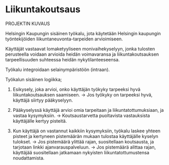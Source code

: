 # Liikuntakoutsaus

PROJEKTIN KUVAUS

Helsingin Kaupungin sisäinen työkalu, jota käytetään Helsingin kaupungin työntekijöiden liikuntaneuvonta-tarpeiden arvioimiseen.

Käyttäjät vastaavat lomaketyyliseen monivaihekyselyyn, jonka tulosten perusteella voidaan arvioida heidän voimavaransa ja liikuntakoutsauksen tarpeellisuuden suhteessa heidän nykytilanteeseensa.

Työkalu integroidaan selainympäristöön (intraan).

Työkalun sisäinen logiikka;

1. Esikysely, joka arvioi, onko käyttäjän työkyky tarpeeksi hyvä liikuntakoutsauksen saamiseen.
  -> Jos työkyky on tarpeeksi hyvä, käyttäjä siirtyy pääkyselyyn.

2. Pääkyselyssä käyttäjä arvioi omia tarpeitaan ja liikuntatottumuksiaan, ja vastaa kysymyksiin.
  -> Koutsaustarvetta puoltavista vastauksista käyttäjälle kertyy pisteitä.

3. Kun käyttäjä on vastannut kaikkiin kysymyksiin, työkalu laskee yhteen pisteet ja kertyneen pistemäärän mukaan tulostaa käyttäjälle kyselyn tulokset.
  -> Jos pistemäärä ylittää rajan, suositellaan koutsausta, ja tarjotaan linkki ajanvarauspalveluun.
  -> Jos pistemäärä alittaa rajan, käyttäjää suositellaan jatkamaan nykyisten liikuntatottumustensa noudattamista.
